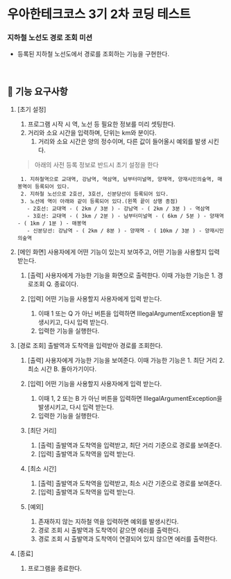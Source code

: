 # 우아한테크코스 3기 2차 코딩 테스트 
### 지하철 노선도 경로 조회 미션
- 등록된 지하철 노선도에서 경로를 조회하는 기능을 구현한다. 

<br>

## 🚀 기능 요구사항

1. [초기 설정] 
    1. 프로그램 시작 시 역, 노선 등 필요한 정보를 미리 셋팅한다.
    2. 거리와 소요 시간을 입력하며, 단위는 km와 분이다.
        1. 거리와 소요 시간은 양의 정수이며, 다른 값이 들어올시 예외를 발생 시킨다. 

    > 아래의 사전 등록 정보로 반드시 초기 설정을 한다
    >
    ```
     1. 지하철역으로 교대역, 강남역, 역삼역, 남부터미널역, 양재역, 양재시민의숲역, 매봉역이 등록되어 있다.
     2. 지하철 노선으로 2호선, 3호선, 신분당선이 등록되어 있다.
     3. 노선에 역이 아래와 같이 등록되어 있다.(왼쪽 끝이 상행 종점)
       - 2호선: 교대역 - ( 2km / 3분 ) - 강남역 - ( 2km / 3분 ) - 역삼역
       - 3호선: 교대역 - ( 3km / 2분 ) - 남부터미널역 - ( 6km / 5분 ) - 양재역 - ( 1km / 1분 ) - 매봉역
       - 신분당선: 강남역 - ( 2km / 8분 ) - 양재역 - ( 10km / 3분 ) - 양재시민의숲역
     ```

2. [메인 화면] 사용자에게 어떤 기능이 있는지 보여주고, 어떤 기능을 사용할지 입력 받는다. 
    1. [출력] 사용자에게 가능한 기능을 화면으로 출력한다. 이때 가능한 기능은 1. 경로조회 Q. 종료이다.
    
    2. [입력] 어떤 기능을 사용할지 사용자에게 입력 받는다.
        1. 이때 1 또는 Q 가 아닌 버튼을 입력하면 IllegalArgumentException을 발생시키고, 다시 입력 받는다.
        2. 입력한 기능을 실행한다. 
 
3. [경로 조회] 출발역과 도착역을 입력받아 경로를 조회한다. 
    1. [출력] 사용자에게 가능한 기능을 보여준다. 이때 가능한 기능은 1. 최단 거리 2. 최소 시간 B. 돌아가기이다.
    
    2. [입력] 어떤 기능을 사용할지 사용자에게 입력 받는다.
        1. 이때 1, 2 또는 B 가 아닌 버튼을 입력하면 IllegalArgumentException을 발생시키고, 다시 입력 받는다.
        2. 입력한 기능을 실행한다. 
    
    3. [최단 거리]
        1. [출력] 출발역과 도착역을 입력받고, 최단 거리 기준으로 경로를 보여준다.
        2. [입력] 출발역과 도착역을 입력 받는다.
    
    4. [최소 시간]
        1. [출력] 출발역과 도착역을 입력받고, 최소 시간 기준으로 경로를 보여준다.
        2. [입력] 출발역과 도착역을 입력 받는다.
    
    5. [예외] 
        1. 존재하지 않는 지하철 역을 입력하면 예외를 발생시킨다.
        2. 경로 조회 시 출발역과 도착역이 같으면 에러를 출력한다.
        3. 경로 조회 시 출발역과 도착역이 연결되어 있지 않으면 에러를 출력한다.
    
2. [종료]
    1. 프로그램을 종료한다. 
  
